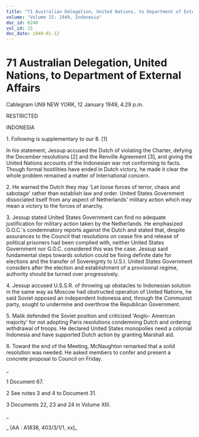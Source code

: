 ```yaml
---
title: "71 Australian Delegation, United Nations, to Department of External Affairs"
volume: "Volume 15: 1949, Indonesia"
doc_id: 6240
vol_id: 15
doc_date: 1949-01-12
---
```


# 71 Australian Delegation, United Nations, to Department of External Affairs

Cablegram UN9 NEW YORK, 12 January 1949, 4.29 p.m.

RESTRICTED

INDONESIA

1\. Following is supplementary to our 8. [1]

In his statement, Jessup accused the Dutch of violating the Charter, defying the December resolutions [2] and the Renville Agreement [3], and giving the United Nations accounts of the Indonesian war not conforming to facts. Though formal hostilities have ended in Dutch victory, he made it clear the whole problem remained a matter of International concern.

2\. He warned the Dutch they may 'Let loose forces of terror, chaos and sabotage' rather than establish law and order. United States Government dissociated itself from any aspect of Netherlands' military action which may mean a victory to the forces of anarchy.

3\. Jessup stated United States Government can find no adequate justification for military action taken by the Netherlands. He emphasized G.O.C.'s condemnatory reports against the Dutch and stated that, despite assurances to the Council that resolutions on cease fire and release of political prisoners had been complied with, neither United States Government nor G.O.C. considered this was the case. Jessup said fundamental steps towards solution could be fixing definite date for elections and the transfer of Sovereignty to U.S.I. United States Government considers after the election and establishment of a provisional regime, authority should be turned over progressively.

4\. Jessup accused U.S.S.R. of throwing up obstacles to Indonesian solution in the same way as Moscow had obstructed operation of United Nations, he said Soviet opposed an independent Indonesia and, through the Communist party, sought to undermine and overthrow the Republican Government.

5\. Malik defended the Soviet position and criticized 'Anglo- American majority' for not adopting Paris resolutions condemning Dutch and ordering withdrawal of troops. He declared United States monopolies need a colonial Indonesia and have supported Dutch action by granting Marshall aid.

6\. Toward the end of the Meeting, McNaughton remarked that a solid resolution was needed. He asked members to confer and present a concrete proposal to Council on Friday.

_

1 Document 67.

2 See notes 3 and 4 to Document 31.

3 Documents 22, 23 and 24 in Volume XIII.

_

_ [AA : A1838, 403/3/1/1, xx]_
